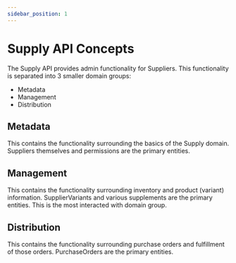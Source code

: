 ```yaml
---
sidebar_position: 1
---
```


# Supply API Concepts

The Supply API provides admin functionality for Suppliers. This functionality is separated into 3 smaller domain groups:

-   Metadata
-   Management
-   Distribution

## Metadata

This contains the functionality surrounding the basics of the Supply domain. Suppliers themselves and permissions are the primary entities.

## Management

This contains the functionality surrounding inventory and product (variant) information. SupplierVariants and various supplements are the primary entities. This is the most interacted with domain group.

## Distribution

This contains the functionality surrounding purchase orders and fulfillment of those orders. PurchaseOrders are the primary entities.
